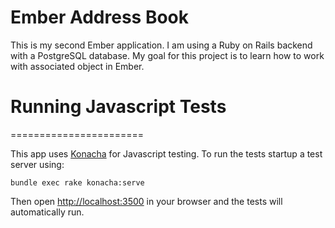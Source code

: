 Ember Address Book
==================

This is my second Ember application. I am using a Ruby on Rails backend with a PostgreSQL database. My goal for this project is to learn how to work with associated object in Ember. 

Running Javascript Tests
=======================
=======================

This app uses [Konacha](https://github.com/jfirebaugh/konacha) for Javascript testing. To run the tests startup a test server using:

```
bundle exec rake konacha:serve
```
 Then open [http://localhost:3500](http://localhost:3500) in your browser and the tests will automatically run. 